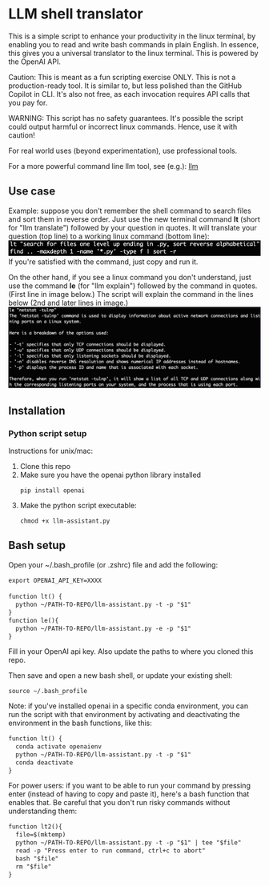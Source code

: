 # LLM shell translator

This is a simple script to enhance your productivity in the linux terminal, 
by enabling you to read and write bash commands in plain English.  In essence,
this gives you a universal translator to the linux terminal. This is
powered by the OpenAI API.

Caution: This is meant as a fun scripting exercise ONLY. This is  not a production-ready tool. 
It is similar to, but less polished than the GitHub Copilot in CLI. It's also not free, as each invocation 
requires API calls that you pay for. 

WARNING: This script has no safety guarantees. It's possible the script could 
output harmful or incorrect linux commands.  Hence, use it with caution! 

For real world uses (beyond experimentation), use professional tools.

For a more powerful command line llm tool, see (e.g.): [llm](https://github.com/simonw/llm)

## Use case
Example: suppose you don't remember the shell command to search files and sort 
them in reverse order.  Just use the new terminal command **lt** (short for 
"llm translate") followed by your question in quotes. lt will 
translate your question (top line) to a working linux command (bottom line):
![img](imgs/search.png)  
If you're satisfied with the command, just copy and run it.

On the other hand, if you see a linux command you don't understand, just use
the command **le** (for "llm explain") followed by the command in quotes. 
(First line in image below.) The script will explain the command
in the lines below (2nd and later lines in image.)
![img](imgs/netstat.png)

## Installation

### Python script setup
Instructions for unix/mac:
1. Clone this repo 
1. Make sure you have the openai python library installed
    ```shell
    pip install openai
    ```
1. Make the python script executable:
    ```shell
    chmod +x llm-assistant.py
    ```

## Bash setup
Open your ~/.bash_profile (or .zshrc) file and add the following:

```shell
export OPENAI_API_KEY=XXXX

function lt() {
  python ~/PATH-TO-REPO/llm-assistant.py -t -p "$1" 
}
function le(){
  python ~/PATH-TO-REPO/llm-assistant.py -e -p "$1"
}
```
Fill in your OpenAI api key. Also update the paths to where you cloned this repo.

Then save and open a new bash shell, or update your existing shell:
```shell
source ~/.bash_profile
```

Note: if you've installed openai in a specific conda environment, you can run the script with that environment by activating and deactivating the environment in the bash functions, like this:
```shell
function lt() {
  conda activate openaienv
  python ~/PATH-TO-REPO/llm-assistant.py -t -p "$1"
  conda deactivate
}
```

For power users: if you want to be able to run your command by pressing enter (instead of having to copy and paste it), here's a bash function that enables that. Be careful that you don't run risky commands without understanding them:
```shell
function lt2(){
  file=$(mktemp)
  python ~/PATH-TO-REPO/llm-assistant.py -t -p "$1" | tee "$file"
  read -p "Press enter to run command, ctrl+c to abort"
  bash "$file"
  rm "$file"
}
```

